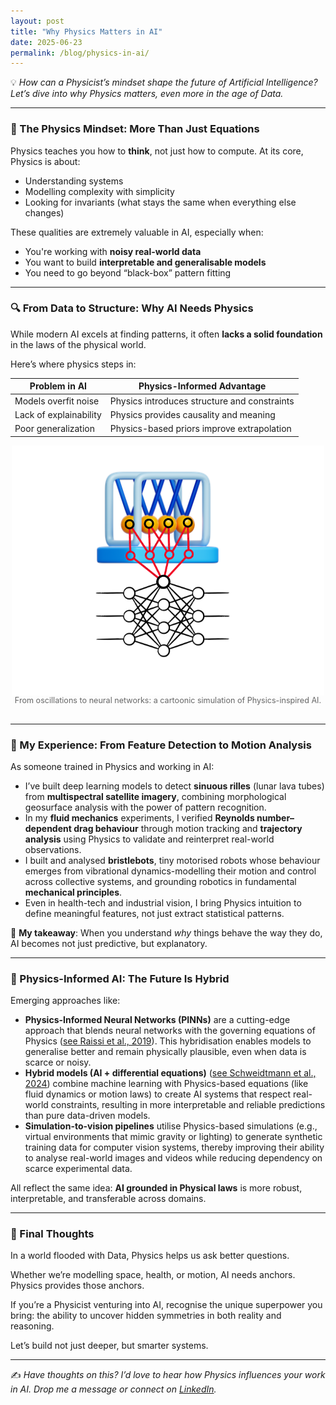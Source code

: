 ```yaml
---
layout: post
title: "Why Physics Matters in AI"
date: 2025-06-23
permalink: /blog/physics-in-ai/
---
```


💡 *How can a Physicist’s mindset shape the future of Artificial Intelligence? Let’s dive into why Physics matters, even more in the age of Data.*

---

### 🧠 The Physics Mindset: More Than Just Equations

Physics teaches you how to **think**, not just how to compute. At its core, Physics is about:
- Understanding systems
- Modelling complexity with simplicity
- Looking for invariants (what stays the same when everything else changes)

These qualities are extremely valuable in AI, especially when:
- You're working with **noisy real-world data**
- You want to build **interpretable and generalisable models**
- You need to go beyond “black-box” pattern fitting

---

### 🔍 From Data to Structure: Why AI Needs Physics

While modern AI excels at finding patterns, it often **lacks a solid foundation** in the laws of the physical world.

Here’s where physics steps in:

| Problem in AI | Physics-Informed Advantage |
|---------------|----------------------------|
| Models overfit noise | Physics introduces structure and constraints |
| Lack of explainability | Physics provides causality and meaning |
| Poor generalization | Physics-based priors improve extrapolation |

<figure style="margin: 0 auto; text-align: center; max-width: 100%;">
  <img src="/assets/images/physics-in-ai.png" 
       alt="Pendulum Oscillation to Neural Network" 
       width="500" style="display: block; margin: 0 auto;"/>
  <figcaption style="font-size: 0.9em; color: #666;">From oscillations to neural networks: a cartoonic simulation of Physics-inspired AI.</figcaption>
</figure>

<div style="margin-top: 30px;"></div>

---

### 💼 My Experience: From Feature Detection to Motion Analysis

As someone trained in Physics and working in AI:

- I’ve built deep learning models to detect **sinuous rilles** (lunar lava tubes) from **multispectral satellite imagery**, combining morphological geosurface analysis with the power of pattern recognition.
- In my **fluid mechanics** experiments, I verified **Reynolds number–dependent drag behaviour** through motion tracking and **trajectory analysis** using Physics to validate and reinterpret real-world observations. 
- I built and analysed **bristlebots**, tiny motorised robots whose behaviour emerges from vibrational dynamics-modelling their motion and control across collective systems, and grounding robotics in fundamental **mechanical principles**.
- Even in health-tech and industrial vision, I bring Physics intuition to define meaningful features, not just extract statistical patterns.

🧮 **My takeaway**: When you understand *why* things behave the way they do, AI becomes not just predictive, but explanatory.

---

### 🧩 Physics-Informed AI: The Future Is Hybrid

Emerging approaches like:
- **Physics-Informed Neural Networks (PINNs)** are a cutting-edge approach that blends neural networks with the governing equations of Physics ([see Raissi et al., 2019](https://www.sciencedirect.com/science/article/pii/S0021999118307125)). This hybridisation enables models to generalise better and remain physically plausible, even when data is scarce or noisy.
- **Hybrid models (AI + differential equations)** ([see Schweidtmann et al., 2024](https://www.sciencedirect.com/science/article/pii/S2772508123000546)) combine machine learning with Physics-based equations (like fluid dynamics or motion laws) to create AI systems that respect real-world constraints, resulting in more interpretable and reliable predictions than pure data-driven models.
- **Simulation-to-vision pipelines** utilise Physics-based simulations (e.g., virtual environments that mimic gravity or lighting) to generate synthetic training data for computer vision systems, thereby improving their ability to analyse real-world images and videos while reducing dependency on scarce experimental data.

All reflect the same idea: **AI grounded in Physical laws** is more robust, interpretable, and transferable across domains.

---

### 🎯 Final Thoughts

In a world flooded with Data, Physics helps us ask better questions.

Whether we’re modelling space, health, or motion, AI needs anchors. Physics provides those anchors.

If you’re a Physicist venturing into AI, recognise the unique superpower you bring: the ability to uncover hidden symmetries in both reality and reasoning.

Let’s build not just deeper, but smarter systems.

---

✍️ *Have thoughts on this? I’d love to hear how Physics influences your work in AI. Drop me a message or connect on [LinkedIn](https://www.linkedin.com/in/dyutideepta-banerjee).*
